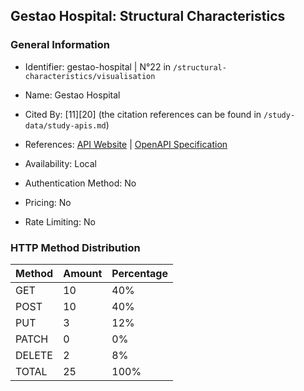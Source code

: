 ## Gestao Hospital: Structural Characteristics

### General Information

- Identifier: gestao-hospital | N°22 in `/structural-characteristics/visualisation`

- Name: Gestao Hospital

- Cited By: [11][20] (the citation references can be found in `/study-data/study-apis.md`)

- References: [API Website](https://github.com/ValchanOficial/GestaoHospital) | [OpenAPI Specification](https://github.com/WebFuzzing/EMB/blob/master/openapi-swagger/gestaohospital-rest.json)

- Availability: Local

- Authentication Method: No

- Pricing: No

- Rate Limiting: No

### HTTP Method Distribution

| Method | Amount | Percentage |
|--------|--------|------------|
| GET | 10 | 40% |
| POST | 10 | 40% |
| PUT | 3 | 12% |
| PATCH | 0 | 0% |
| DELETE | 2 | 8% |
| TOTAL | 25 | 100% |
